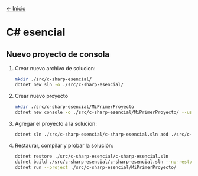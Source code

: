 [<- Inicio](../../README.md)

# C# esencial

## Nuevo proyecto de consola

1. Crear nuevo archivo de solucion:
	```bash
	mkdir ./src/c-sharp-esencial/
	dotnet new sln -o ./src/c-sharp-esencial/
	```
1. Crear nuevo proyecto
	```bash
	mkdir ./src/c-sharp-esencial/MiPrimerProyecto
	dotnet new console -o ./src/c-sharp-esencial/MiPrimerProyecto/ --use-program-main
	```
1. Agregar el proyecto a la solucion:
	```bash
	dotnet sln ./src/c-sharp-esencial/c-sharp-esencial.sln add ./src/c-sharp-esencial/MiPrimerProyecto/MiPrimerProyecto.csproj
	```
1. Restaurar, compilar y probar la solución:
	```bash
	dotnet restore ./src/c-sharp-esencial/c-sharp-esencial.sln
	dotnet build ./src/c-sharp-esencial/c-sharp-esencial.sln --no-restore
	dotnet run --project ./src/c-sharp-esencial/MiPrimerProyecto/ 
	```